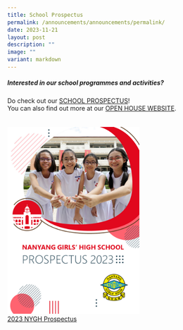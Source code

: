 ```yaml
---
title: School Prospectus
permalink: /announcements/announcements/permalink/
date: 2023-11-21
layout: post
description: ""
image: ""
variant: markdown
---
```

##### **Interested in our school programmes and activities?**

Do check out our <a target="\_blank" href="/files/NYGH_Prospectus.pdf">SCHOOL PROSPECTUS</a>! <br>
You can also find out more at our <a target="\_blank" href="https://openhousenygh.com/">OPEN HOUSE WEBSITE</a>.
<div style="float: left; margin: 20px 80px 80px 0px;"><img style="width:300px;" src="/images/NY_Prospectus_Cover.jpg">
<br>
	<a target="\_blank" href="/files/NYGH_Prospectus.pdf">2023 NYGH Prospectus</a>
</div>
<br style="clear:both">

